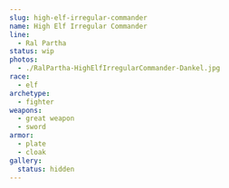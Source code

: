 ```yaml
---
slug: high-elf-irregular-commander
name: High Elf Irregular Commander
line:
  - Ral Partha
status: wip
photos:
  - ./RalPartha-HighElfIrregularCommander-Dankel.jpg
race:
  - elf
archetype:
  - fighter
weapons:
  - great weapon
  - sword
armor:
  - plate
  - cloak
gallery:
  status: hidden
---
```

